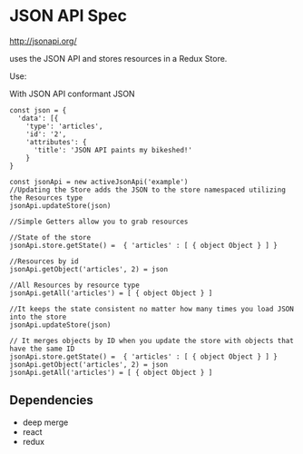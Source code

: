 # JSON API Spec
http://jsonapi.org/

uses the JSON API and stores resources in a Redux Store.

Use:

With JSON API conformant JSON

```
const json = {
  'data': [{
    'type': 'articles',
    'id': '2',
    'attributes': {
      'title': 'JSON API paints my bikeshed!'
    }
}

const jsonApi = new activeJsonApi('example')
//Updating the Store adds the JSON to the store namespaced utilizing the Resources type
jsonApi.updateStore(json)

//Simple Getters allow you to grab resources

//State of the store
jsonApi.store.getState() =  { 'articles' : [ { object Object } ] }

//Resources by id
jsonApi.getObject('articles', 2) = json

//All Resources by resource type
jsonApi.getAll('articles') = [ { object Object } ]

//It keeps the state consistent no matter how many times you load JSON into the store
jsonApi.updateStore(json)

// It merges objects by ID when you update the store with objects that have the same ID
jsonApi.store.getState() =  { 'articles' : [ { object Object } ] }
jsonApi.getObject('articles', 2) = json
jsonApi.getAll('articles') = [ { object Object } ]
```

## Dependencies
- deep merge
- react
- redux
